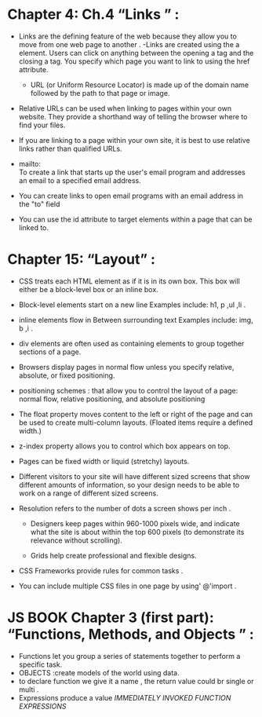# Chapter 4: Ch.4 “Links ” :
- Links are the defining feature of the web because they allow you to move from one web page to another .
-Links are created using the a element. Users can click on anything between the opening a tag and the closing 
  a tag. You specify which page you want to link to using the href attribute.
  -  URL (or Uniform Resource Locator) is made up of the domain name followed by the path to that page or image.
- Relative URLs can be used when linking to pages within your own website. They provide a shorthand way of telling the browser where to find your files.
- If you are linking to a page within your own site, it is best to use relative links rather than qualified URLs.

- mailto:<br> To create a link that starts up the user's email program and addresses an email to a specified email address.
- You can create links to open email programs with an  email address in the "to" field

- You can use the id attribute to target elements within a page that can be linked to.
# Chapter 15: “Layout” :
- CSS treats each HTML element as if it is in its own box. This box will either be a block-level box or an inline box.
- Block-level elements start on a new line Examples include: h1, p ,ul ,li .
- inline elements flow in Between surrounding text Examples include: img, b ,i .


- div  elements are often used as containing elements to group together sections of a page.

- Browsers display pages in normal flow unless you specify relative, absolute, or fixed positioning.
-  positioning schemes : that allow you to control the layout of a page: normal flow, relative positioning, and absolute positioning
  - The   float property moves content to the left or right of the page and can be used to create multi-column layouts. (Floated items require a defined width.)
  - z-index property allows you to control which box appears on top.

  - Pages can be fixed width or liquid (stretchy) layouts.
-  Different visitors to your site will have different sized screens that show different amounts of information, so your design needs to be able to work on a range of different sized screens.
- Resolution refers to the number of dots a screen shows per inch .
  - Designers keep pages within 960-1000 pixels wide, and indicate what the site is about within the top 600 pixels (to demonstrate its relevance without scrolling).

  - Grids help create professional and flexible designs.
 - CSS Frameworks provide rules for common tasks .
 - You can include multiple CSS files in one page by using' @'import .
 # JS BOOK Chapter 3 (first part): “Functions, Methods, and Objects ” :
 - Functions let you group a series of statements together to perform a specific task. 
 - OBJECTS :create models of the world using data.
 - to declare function we give it a name , the return value could br single or multi .
 - Expressions produce a value
 *IMMEDIATELY INVOKED FUNCTION EXPRESSIONS*

  



